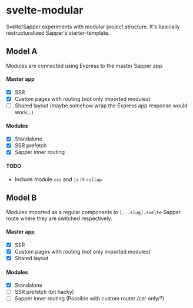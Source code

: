 # svelte-modular
Svelte/Sapper experiments with modular project structure. It's basically restructuralized Sapper's starter-template.

## Model A
Modules are connected using Express to the master Sapper app.

#### Master app
- [x] SSR
- [x] Custom pages with routing (not only imported modules)
- [ ] Shared layout (maybe somehow wrap the Express app response would work...)

#### Modules
- [x] Standalone
- [x] SSR prefetch
- [x] Sapper inner routing

#### TODO
- Include module `css` and `js` in `rollup`

## Model B
Modules imported as a regular components to `[...slug].svelte` Sapper route where they are switched respectively.

#### Master app
- [x] SSR
- [x] Custom pages with routing (not only imported modules)
- [x] Shared layout

#### Modules
- [x] Standalone
- [ ] SSR prefetch (bit hacky)
- [ ] Sapper inner routing (Possible with custom router /csr only/?)
